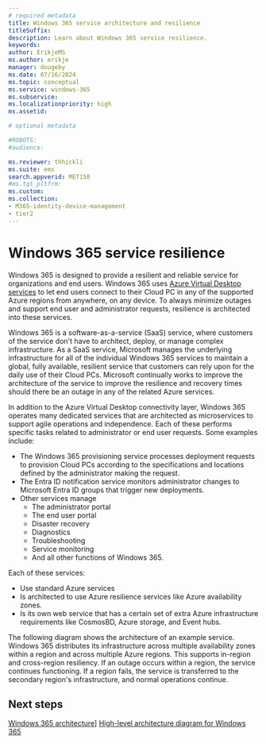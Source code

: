 ```yaml
---
# required metadata
title: Windows 365 service architecture and resilience
titleSuffix:
description: Learn about Windows 365 service resilience.
keywords:
author: ErikjeMS 
ms.author: erikje
manager: dougeby
ms.date: 07/16/2024
ms.topic: conceptual
ms.service: windows-365
ms.subservice:
ms.localizationpriority: high
ms.assetid: 

# optional metadata

#ROBOTS:
#audience:

ms.reviewer: thhickli
ms.suite: ems
search.appverid: MET150
#ms.tgt_pltfrm:
ms.custom: 
ms.collection:
- M365-identity-device-management
- tier2
---
```


# Windows 365 service resilience

Windows 365 is designed to provide a resilient and reliable service for organizations and end users. Windows 365 uses [Azure Virtual Desktop services]((/azure/virtual-desktop/service-architecture-resilience)) to let end users connect to their Cloud PC in any of the supported Azure regions from anywhere, on any device. To always minimize outages and support end user and administrator requests, resilience is architected into these services.

Windows 365 is a software-as-a-service (SaaS) service, where customers of the service don't have to architect, deploy, or manage complex infrastructure. As a SaaS service, Microsoft manages the underlying infrastructure for all of the individual Windows 365 services to maintain a global, fully available, resilient service that customers can rely upon for the daily use of their Cloud PCs. Microsoft continually works to improve the architecture of the service to improve the resilience and recovery times should there be an outage in any of the related Azure services.

In addition to the Azure Virtual Desktop connectivity layer, Windows 365 operates many dedicated services that are architected as microservices to support agile operations and independence. Each of these performs specific tasks related to administrator or end user requests. Some examples include:

- The Windows 365 provisioning service processes deployment requests to provision Cloud PCs according to the specifications and locations defined by the administrator making the request.
- The Entra ID notification service monitors administrator changes to Microsoft Entra ID groups that trigger new deployments.
- Other services manage
  - The administrator portal
  - The end user portal
  - Disaster recovery
  - Diagnostics
  - Troubleshooting
  - Service monitoring
  - And all other functions of Windows 365.  

Each of these services:

- Use standard Azure services
- Is architected to use Azure resilience services like Azure availability zones.
- Is its own web service that has a certain set of extra Azure infrastructure requirements like CosmosBD, Azure storage, and Event hubs.

The following diagram shows the architecture of an example service. Windows 365 distributes its infrastructure across multiple availability zones within a region and across multiple Azure regions. This supports in-region and cross-region resiliency. If an outage occurs within a region, the service continues functioning. If a region fails, the service is transferred to the secondary region's infrastructure, and normal operations continue.

<!-- ########################## -->
## Next steps

[Windows 365 architecture](architecture.md)]
[High-level architecture diagram for Windows 365](high-level-architecture.md)
